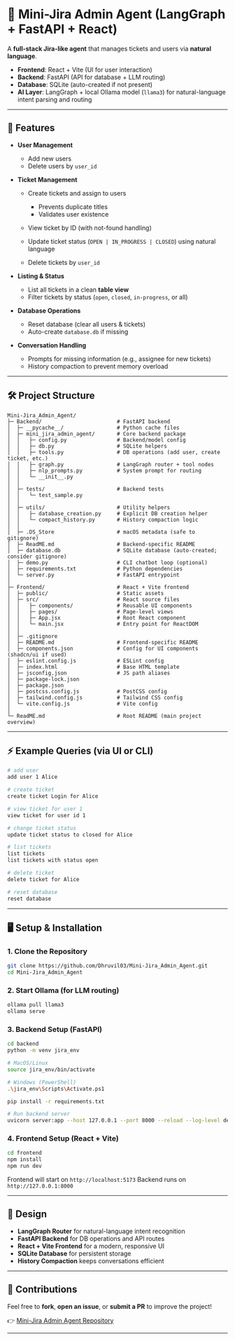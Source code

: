 # 📝 Mini-Jira Admin Agent (LangGraph + FastAPI + React)

A **full-stack Jira-like agent** that manages tickets and users via **natural language**.

* **Frontend**: React + Vite (UI for user interaction)
* **Backend**: FastAPI (API for database + LLM routing)
* **Database**: SQLite (auto-created if not present)
* **AI Layer**: LangGraph + local Ollama model (`llama3`) for natural-language intent parsing and routing

---

## 🚀 Features

* **User Management**

  * Add new users
  * Delete users by `user_id`

* **Ticket Management**

  * Create tickets and assign to users

    * Prevents duplicate titles
    * Validates user existence
  * View ticket by ID (with not-found handling)
  * Update ticket status (`OPEN | IN_PROGRESS | CLOSED`) using natural language
  * Delete tickets by `user_id`

* **Listing & Status**

  * List all tickets in a clean **table view**
  * Filter tickets by status (`open`, `closed`, `in-progress`, or all)

* **Database Operations**

  * Reset database (clear all users & tickets)
  * Auto-create `database.db` if missing

* **Conversation Handling**

  * Prompts for missing information (e.g., assignee for new tickets)
  * History compaction to prevent memory overload

---

## 🛠 Project Structure

```
Mini-Jira_Admin_Agent/
├─ Backend/                        # FastAPI backend
│  ├─ __pycache__/                 # Python cache files
│  ├─ mini_jira_admin_agent/       # Core backend package
│  │   ├─ config.py                # Backend/model config
│  │   ├─ db.py                    # SQLite helpers
│  │   ├─ tools.py                 # DB operations (add user, create ticket, etc.)
│  │   ├─ graph.py                 # LangGraph router + tool nodes
│  │   ├─ nlp_prompts.py           # System prompt for routing
│  │   └─ __init__.py
│  │
│  ├─ tests/                       # Backend tests
│  │   └─ test_sample.py
│  │
│  ├─ utils/                       # Utility helpers
│  │   ├─ database_creation.py     # Explicit DB creation helper
│  │   └─ compact_history.py       # History compaction logic
│  │
│  ├─ .DS_Store                    # macOS metadata (safe to gitignore)
│  ├─ ReadME.md                    # Backend-specific README
│  ├─ database.db                  # SQLite database (auto-created; consider gitignore)
│  ├─ demo.py                      # CLI chatbot loop (optional)
│  ├─ requirements.txt             # Python dependencies
│  └─ server.py                    # FastAPI entrypoint
│
├─ Frontend/                       # React + Vite frontend
│  ├─ public/                      # Static assets
│  ├─ src/                         # React source files
│  │   ├─ components/              # Reusable UI components
│  │   ├─ pages/                   # Page-level views
│  │   ├─ App.jsx                  # Root React component
│  │   └─ main.jsx                 # Entry point for ReactDOM
│  │
│  ├─ .gitignore
│  ├─ README.md                    # Frontend-specific README
│  ├─ components.json              # Config for UI components (shadcn/ui if used)
│  ├─ eslint.config.js             # ESLint config
│  ├─ index.html                   # Base HTML template
│  ├─ jsconfig.json                # JS path aliases
│  ├─ package-lock.json
│  ├─ package.json
│  ├─ postcss.config.js            # PostCSS config
│  ├─ tailwind.config.js           # Tailwind CSS config
│  └─ vite.config.js               # Vite config
│
└─ ReadME.md                       # Root README (main project overview)
```

---

## ⚡ Example Queries (via UI or CLI)

```bash
# add user
add user 1 Alice

# create ticket
create ticket Login for Alice

# view ticket for user 1
view ticket for user id 1

# change ticket status
update ticket status to closed for Alice

# list tickets
list tickets
list tickets with status open

# delete ticket
delete ticket for Alice

# reset database
reset database
```

---

## 🖥️ Setup & Installation

### 1. Clone the Repository

```bash
git clone https://github.com/Dhruvil03/Mini-Jira_Admin_Agent.git
cd Mini-Jira_Admin_Agent
```

### 2. Start Ollama (for LLM routing)

```bash
ollama pull llama3
ollama serve
```

### 3. Backend Setup (FastAPI)

```bash
cd backend
python -m venv jira_env

# MacOS/Linux
source jira_env/bin/activate

# Windows (PowerShell)
.\jira_env\Scripts\Activate.ps1

pip install -r requirements.txt

# Run backend server
uvicorn server:app --host 127.0.0.1 --port 8000 --reload --log-level debug
```

### 4. Frontend Setup (React + Vite)

```bash
cd frontend
npm install
npm run dev
```

Frontend will start on `http://localhost:5173`
Backend runs on `http://127.0.0.1:8000`

---

## 🧠 Design

* **LangGraph Router** for natural-language intent recognition
* **FastAPI Backend** for DB operations and API routes
* **React + Vite Frontend** for a modern, responsive UI
* **SQLite Database** for persistent storage
* **History Compaction** keeps conversations efficient 

---

## 🙌 Contributions

Feel free to **fork**, **open an issue**, or **submit a PR** to improve the project!

👉 [Mini-Jira Admin Agent Repository](https://github.com/Dhruvil03/Mini-Jira_Admin_Agent)

---
